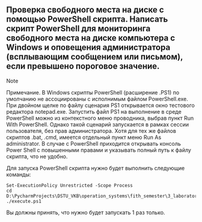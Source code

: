 ## Проверка свободного места на диске с помощью PowerShell скрипта. Написать скрипт PowerShell для мониторинга свободного места на диске компьютера с Windows и оповещения администратора (всплывающим сообщением или письмом), если превышено пороговое значение.

> [!NOTE]
> Примечание. В Windows скрипты PowerShell (расширение .PS1) по умолчанию не ассоциированы с исполнимым файлом PowerShell.exe.
> При двойном щелке по файлу сценария PS1 открывается окно тестового редактора notepad.exe.
> Запустить файл PS1 на выполнение в среде PowerShell можно из контекстного меню проводника, выбрав пункт Run With PowerShell.
> Однако такой сценарий запускается в рамках сессии пользователя, без прав администратора.
> Хотя для тех же файлов скриптов .bat, .cmd, имеется отдельный пункт меню Run As administrator.
> В случае с PowerShell приходится открывать консоль Power Shell с повышенными правами и указывать полный путь к файлу скрипта, что не удобно.

Для запуска PowerShell скрипта нужно будет выполнить следующие команды: 

```
Set-ExecutionPolicy Unrestricted -Scope Process
cd D:\PycharmProjects\DSTU_VKB\operation_systems\fith_semester\3_laboratory\6_question\3_sub
./execute.ps1
```

Вы должны принять, что нужно будет запускать 1 раз только. 

